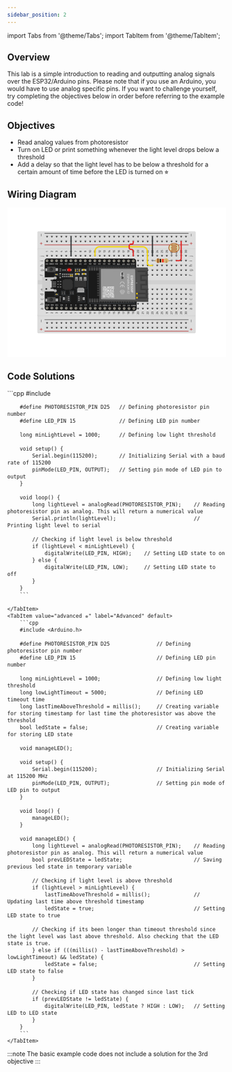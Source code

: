 ```yaml
---
sidebar_position: 2
---
```


import Tabs from '@theme/Tabs';
import TabItem from '@theme/TabItem';

## Overview
This lab is a simple introduction to reading and outputting analog signals over the ESP32/Arduino pins. Please note that if you use an Arduino, you would have to use analog specific pins. If you want to challenge yourself, try completing the objectives below in order before referring to the example code!


## Objectives
- Read analog values from photoresistor
- Turn on LED or print something whenever the light level drops below a threshold
- Add a delay so that the light level has to be below a threshold for a certain amount of time before the LED is turned on ⭐︎


## Wiring Diagram

<p align="center">
  <img src="/img/LAB-AnalogIO.png" alt="PlatformIO Banner"/>
</p>

## Code Solutions
<Tabs>
    <TabItem value="basic" label="Basic" default>
        ```cpp
        #include <Arduino.h>

        #define PHOTORESISTOR_PIN D25   // Defining photoresistor pin number
        #define LED_PIN 15              // Defining LED pin number

        long minLightLevel = 1000;      // Defining low light threshold

        void setup() {
            Serial.begin(115200);       // Initializing Serial with a baud rate of 115200
            pinMode(LED_PIN, OUTPUT);   // Setting pin mode of LED pin to output
        }

        void loop() {
            long lightLevel = analogRead(PHOTORESISTOR_PIN);    // Reading photoresistor pin as analog. This will return a numerical value
            Serial.println(lightLevel);                         // Printing light level to serial 

            // Checking if light level is below threshold
            if (lightLevel < minLightLevel) { 
                digitalWrite(LED_PIN, HIGH);    // Setting LED state to on
            } else {
                digitalWrite(LED_PIN, LOW);     // Setting LED state to off
            }
        }
        ```

    </TabItem>
    <TabItem value="advanced ⭐︎" label="Advanced" default>
        ```cpp
        #include <Arduino.h>

        #define PHOTORESISTOR_PIN D25               // Defining photoresistor pin number
        #define LED_PIN 15                          // Defining LED pin number

        long minLightLevel = 1000;                  // Defining low light threshold
        long lowLightTimeout = 5000;                // Defining LED timeout time
        long lastTimeAboveThreshold = millis();     // Creating variable for storing timestamp for last time the photoresistor was above the threshold
        bool ledState = false;                      // Creating variable for storing LED state

        void manageLED();

        void setup() {
            Serial.begin(115200);                   // Initializing Serial at 115200 MHz
            pinMode(LED_PIN, OUTPUT);               // Setting pin mode of LED pin to output
        }

        void loop() {
            manageLED();
        }

        void manageLED() {
            long lightLevel = analogRead(PHOTORESISTOR_PIN);    // Reading photoresistor pin as analog. This will return a numerical value
            bool prevLEDState = ledState;                       // Saving previous led state in temporary variable

            // Checking if light level is above threshold
            if (lightLevel > minLightLevel) {
                lastTimeAboveThreshold = millis();              // Updating last time above threshold timestamp
                ledState = true;                                // Setting LED state to true
            
            // Checking if its been longer than timeout threshold since the light level was last above threshold. Also checking that the LED state is true.
            } else if (((millis() - lastTimeAboveThreshold) > lowLightTimeout) && ledState) {
                ledState = false;                               // Setting LED state to false 
            }

            // Checking if LED state has changed since last tick
            if (prevLEDState != ledState) {
                digitalWrite(LED_PIN, ledState ? HIGH : LOW);   // Setting LED to LED state
            }
        }
        ```
    </TabItem>
</Tabs>

:::note
    The basic example code does not include a solution for the 3rd objective 
:::